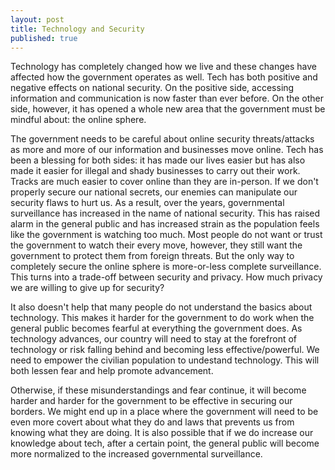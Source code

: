 ```yaml
---
layout: post
title: Technology and Security
published: true
---
```

Technology has completely changed how we live and these changes have affected how the government operates as well. Tech has both positive and negative effects on national security. On the positive side, accessing information and communication is now faster than ever before. On the other side, however, it has opened a whole new area that the government must be mindful about: the online sphere. 

The government needs to be careful about online security threats/attacks as more and more of our information and businesses move online. Tech has been a blessing for both sides: it has made our lives easier but has also made it easier for illegal and shady businesses to carry out their work. Tracks are much easier to cover online than they are in-person. If we don't properly secure our national secrets, our enemies can manipulate our security flaws to hurt us. As a result, over the years, governmental surveillance has increased in the name of national security. This has raised alarm in the general public and has increased strain as the population feels like the government is watching too much. Most people do not want or trust the government to watch their every move, however, they still want the government to protect them from foreign threats. But the only way to completely secure the online sphere is more-or-less complete surveillance. This turns into a trade-off between security and privacy. How much privacy we are willing to give up for security?

It also doesn't help that many people do not understand the basics about technology. This makes it harder for the government to do work when the general public becomes fearful at everything the government does. As technology advances, our country will need to stay at the forefront of technology or risk falling behind and becoming less effective/powerful. We need to empower the civilian population to undestand technology. This will both lessen fear and help promote advancement.

Otherwise, if these misunderstandings and fear continue, it will become harder and harder for the government to be effective in securing our borders. We might end up in a place where the government will need to be even more covert about what they do  and laws that prevents us from knowing what they are doing. It is also possible that if we do increase our knowledge about tech, after a certain point, the general public will become more normalized to the increased governmental surveillance. 
